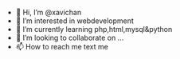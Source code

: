- 👋 Hi, I’m @xavichan
- 👀 I’m interested in webdevelopment
- 🌱 I’m currently learning php,html,mysql&python
- 💞️ I’m looking to collaborate on ...
- 📫 How to reach me text me

<!---
xavichan/xavichan is a ✨ special ✨ repository because its `README.md` (this file) appears on your GitHub profile.
You can click the Preview link to take a look at your changes.
--->
